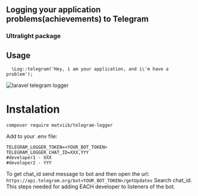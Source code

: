## Logging your application problems(achievements) to Telegram
### Ultralight package

## Usage
```
  \Log::telegram('Hey, i am your application, and i\'m have a problem');
```
![laravel telegram logger](https://gitlab.com/MatviiB/assets/raw/master/download.png)

# Instalation
```
composer require matviib/telegram-logger
```
Add to your .env file:
```
TELEGRAM_LOGGER_TOKEN=<YOUR_BOT_TOKEN>
TELEGRAM_LOGGER_CHAT_ID=XXX,YYY
#developer1 - XXX
#developer2 - YYY
```

To get chat_id send message to bot and then open the url:
`https://api.telegram.org/bot<YOUR_BOT_TOKEN>/getUpdates`
Search chat_id. This steps needed for adding EACH developer to listeners of the bot.
